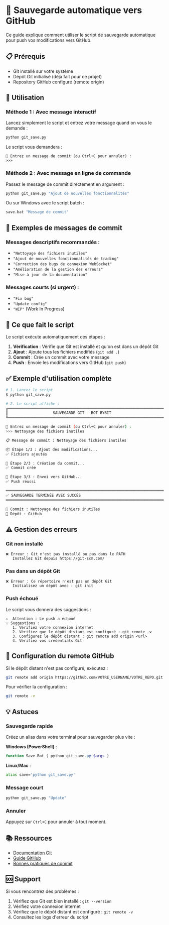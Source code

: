 # 💾 Sauvegarde automatique vers GitHub

Ce guide explique comment utiliser le script de sauvegarde automatique pour push vos modifications vers GitHub.

## 📋 Prérequis

- Git installé sur votre système
- Dépôt Git initialisé (déjà fait pour ce projet)
- Repository GitHub configuré (remote origin)

## 🚀 Utilisation

### Méthode 1 : Avec message interactif

Lancez simplement le script et entrez votre message quand on vous le demande :

```bash
python git_save.py
```

Le script vous demandera :
```
📝 Entrez un message de commit (ou Ctrl+C pour annuler) :
>>> 
```

### Méthode 2 : Avec message en ligne de commande

Passez le message de commit directement en argument :

```bash
python git_save.py "Ajout de nouvelles fonctionnalités"
```

Ou sur Windows avec le script batch :

```cmd
save.bat "Message de commit"
```

## 📝 Exemples de messages de commit

### Messages descriptifs recommandés :
- `"Nettoyage des fichiers inutiles"`
- `"Ajout de nouvelles fonctionnalités de trading"`
- `"Correction des bugs de connexion WebSocket"`
- `"Amélioration de la gestion des erreurs"`
- `"Mise à jour de la documentation"`

### Messages courts (si urgent) :
- `"Fix bug"`
- `"Update config"`
- `"WIP"` (Work In Progress)

## 🔄 Ce que fait le script

Le script exécute automatiquement ces étapes :

1. **Vérification** : Vérifie que Git est installé et qu'on est dans un dépôt Git
2. **Ajout** : Ajoute tous les fichiers modifiés (`git add .`)
3. **Commit** : Crée un commit avec votre message
4. **Push** : Envoie les modifications vers GitHub (`git push`)

## ✅ Exemple d'utilisation complète

```bash
# 1. Lancez le script
$ python git_save.py

# 2. Le script affiche :
╔══════════════════════════════════════════════════════════════════════════════╗
║                    SAUVEGARDE GIT - BOT BYBIT                               ║
╚══════════════════════════════════════════════════════════════════════════════╝

📝 Entrez un message de commit (ou Ctrl+C pour annuler) :
>>> Nettoyage des fichiers inutiles

📋 Message de commit : Nettoyage des fichiers inutiles

📦 Étape 1/3 : Ajout des modifications...
✅ Fichiers ajoutés

📝 Étape 2/3 : Création du commit...
✅ Commit créé

🚀 Étape 3/3 : Envoi vers GitHub...
✅ Push réussi

═══════════════════════════════════════════════════════════════════════════════
✅ SAUVEGARDE TERMINÉE AVEC SUCCÈS
═══════════════════════════════════════════════════════════════════════════════

📌 Commit : Nettoyage des fichiers inutiles
🔗 Dépôt : GitHub
```

## ⚠️ Gestion des erreurs

### Git non installé
```
❌ Erreur : Git n'est pas installé ou pas dans le PATH
   Installez Git depuis https://git-scm.com/
```

### Pas dans un dépôt Git
```
❌ Erreur : Ce répertoire n'est pas un dépôt Git
   Initialisez un dépôt avec : git init
```

### Push échoué
Le script vous donnera des suggestions :
```
⚠️  Attention : Le push a échoué
💡 Suggestions :
   1. Vérifiez votre connexion internet
   2. Vérifiez que le dépôt distant est configuré : git remote -v
   3. Configurez le dépôt distant : git remote add origin <url>
   4. Vérifiez vos credentials Git
```

## 🔧 Configuration du remote GitHub

Si le dépôt distant n'est pas configuré, exécutez :

```bash
git remote add origin https://github.com/VOTRE_USERNAME/VOTRE_REPO.git
```

Pour vérifier la configuration :
```bash
git remote -v
```

## 💡 Astuces

### Sauvegarde rapide
Créez un alias dans votre terminal pour sauvegarder plus vite :

**Windows (PowerShell)** :
```powershell
function Save-Bot { python git_save.py $args }
```

**Linux/Mac** :
```bash
alias save='python git_save.py'
```

### Message court
```bash
python git_save.py "Update"
```

### Annuler
Appuyez sur `Ctrl+C` pour annuler à tout moment.

## 📚 Ressources

- [Documentation Git](https://git-scm.com/doc)
- [Guide GitHub](https://docs.github.com/)
- [Bonnes pratiques de commit](https://www.conventionalcommits.org/)

## 🆘 Support

Si vous rencontrez des problèmes :
1. Vérifiez que Git est bien installé : `git --version`
2. Vérifiez votre connexion internet
3. Vérifiez que le dépôt distant est configuré : `git remote -v`
4. Consultez les logs d'erreur du script
